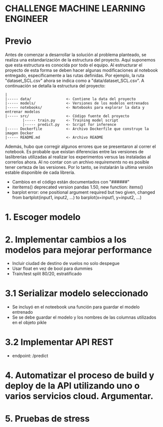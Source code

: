 # CHALLENGE MACHINE LEARNING ENGINEER

# Previo
Antes de comenzar a desarrollar la solución al problema planteado, se realiza una estandarización de la estructura del proyecto. Aquí suponemos que esta estructura es conocida por todo el equipo. Al estructurar el proyecto de esta forma se deben hacer algunas modificaciones al notebook entregado, específicamente a las rutas definidas. Por ejemplo, la ruta "dataset_SCL.csv" ahora se indica como a "data/dataset_SCL.csv". A continuación se detalla la estructura del proyecto:

    |
    |----- data/                <- Contiene la data del proyecto 
    |----- models/              <- Versiones de los modelos entrenados
    |----- notebooks/           <- Notebooks para explorar la data y entrenar modelos
    |----- src/                 <- Código fuente del proyecto
            |----- train.py     <- Training model script
            |----- predict.py   <- Script for inference
    |----- Dockerfile           <- Archivo Dockerfile que construye la imagen Docker
    |----- README.md            <- Archivo README

Además, hubo que corregir algunos errores que se presentaron al correr el notebook. Es probable que existan diferencias entre las versiones de laslibrerías utilizadas al realizar los experimentos versus las instaladas al correrlos ahora. Al no contar con un archivo _requirements_ no es posible tener certeza de las versiones. Por lo tanto, se instalarán la ultima versión estable disponible de cada librería.

- Cambios en el código están documentados con "######" 
- iteritems() deprecated version pandas 1.50, new function: items()
- barplot error: one positional argument required but two given, changed from bartplot(input1, input2, ...) to barplot(x=input1, y=input2, ...)

# 1. Escoger modelo 
# 2. Implementar cambios a los modelos para mejorar performance
- Incluir ciudad de destino de vuelos no solo despegue
- Usar float en vez de bool para dummies
- Train/test split 80/20, estratificado
# 3.1 Serializar modelo seleccionado
- Se incluyó en el noteebook una función para guardar el modelo entrenado
- Se se debe guardar el modelo y los nombres de las columnas utilizados en el objeto pikle
# 3.2 Implementar API REST


- endpoint: /predict



# 4. Automatizar el proceso de build y deploy de la API utilizando uno o varios servicios cloud. Argumentar.
# 5. Pruebas de stress